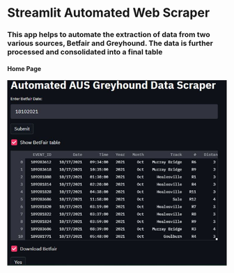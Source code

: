 # Streamlit Automated Web Scraper

### This app helps to automate the extraction of data from two various sources, Betfair and Greyhound. The data is further processed and consolidated into a final table

#### Home Page
<p align="center"> 
  <kbd>
    <a href="https://github.com/okoliechykwuka/greyhound/" target="_blank"><img src="grey.jpg">
  </a>
  </kbd>
</p>
